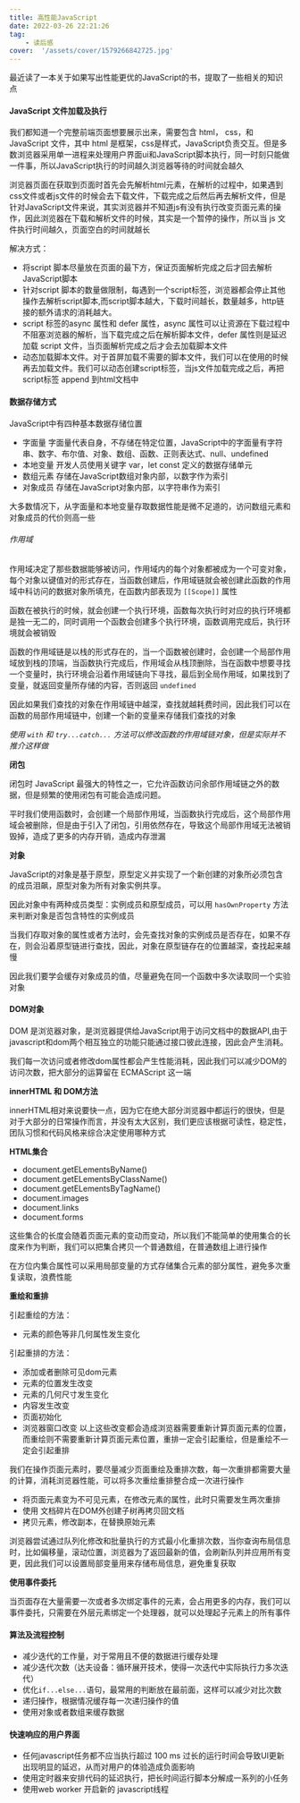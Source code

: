 ```yaml
---
title: 高性能JavaScript
date: 2022-03-26 22:21:26
tag:
    - 读后感
cover:  '/assets/cover/1579266842725.jpg'
---
```


最近读了一本关于如果写出性能更优的JavaScript的书，提取了一些相关的知识点

#### JavaScript 文件加载及执行

我们都知道一个完整前端页面想要展示出来，需要包含 html， css，和JavaScript 文件，其中 html 是框架，css是样式，JavaScript负责交互。但是多数浏览器采用单一进程来处理用户界面ui和JavaScript脚本执行，同一时刻只能做一件事，所以JavaScript执行的时间越久浏览器等待的时间就会越久

浏览器页面在获取到页面时首先会先解析html元素，在解析的过程中，如果遇到css文件或者js文件的时候会去下载文件，下载完成之后然后再去解析文件，但是针对JavaScript文件来说，其实浏览器并不知道js有没有执行改变页面元素的操作，因此浏览器在下载和解析文件的时候，其实是一个暂停的操作，所以当 js 文件执行时间越久，页面空白的时间就越长

解决方式：
* 将script 脚本尽量放在页面的最下方，保证页面解析完成之后才回去解析JavaScript脚本
* 针对script 脚本的数量做限制，每遇到一个script标签，浏览器都会停止其他操作去解析script脚本,而script脚本越大，下载时间越长，数量越多，http链接的额外请求的消耗越大。
* script 标签的async 属性和 defer 属性，async 属性可以让资源在下载过程中不阻塞浏览器的解析，当下载完成之后在解析脚本文件，defer 属性则是延迟加载 script 文件，当页面解析完成之后才会去加载脚本文件
* 动态加载脚本文件。对于首屏加载不需要的脚本文件，我们可以在使用的时候再去加载文件。我们可以动态创建script标签，当js文件加载完成之后，再把script标签 append 到html文档中

#### 数据存储方式

JavaScript中有四种基本数据存储位置
* 字面量
    字面量代表自身，不存储在特定位置，JavaScript中的字面量有字符串、数字、布尔值、对象、数组、函数、正则表达式、null、undefined
* 本地变量
    开发人员使用关键字 var，let const 定义的数据存储单元
* 数组元素
    存储在JavaScript数组对象内部，以数字作为索引
* 对象成员
    存储在JavaScript对象内部，以字符串作为索引

大多数情况下，从字面量和本地变量存取数据性能是微不足道的，访问数组元素和对象成员的代价则高一些

###### 作用域

作用域决定了那些数据能够被访问，作用域内的每个对象都被成为一个可变对象，每个对象以键值对的形式存在，当函数创建后，作用域链就会被创建此函数的作用域中科访问的数据对象所填充，在函数内部表现为 `[[Scope]]` 属性

函数在被执行的时候，就会创建一个执行环境，函数每次执行时对应的执行环境都是独一无二的，同时调用一个函数会创建多个执行环境，函数调用完成后，执行环境就会被销毁


函数的作用域链是以栈的形式存在的，当一个函数被创建时，会创建一个局部作用域放到栈的顶端，当函数执行完成后，作用域会从栈顶删除，当在函数中想要寻找一个变量时，执行环境会沿着作用域链向下寻找，最后到全局作用域，如果找到了变量，就返回变量所存储的内容，否则返回 `undefined`

因此如果我们查找的对象在作用域链中越深，查找就越耗费时间，因此我们可以在函数的局部作用域链中，创建一个新的变量来存储我们查找的对象

_使用 `with` 和 `try...catch...` 方法可以修改函数的作用域链对象，但是实际并不推介这样做_

**闭包**

闭包时 JavaScript 最强大的特性之一，它允许函数访问余部作用域链之外的数据，但是频繁的使用闭包有可能会造成问题。

平时我们使用函数时，会创建一个局部作用域，当函数执行完成后，这个局部作用域会被删除，但是由于引入了闭包，引用依然存在，导致这个局部作用域无法被销毁掉，造成了更多的内存开销，造成内存泄漏

**对象**

JavaScript的对象是基于原型，原型定义并实现了一个新创建的对象所必须包含的成员泪飙，原型对象为所有对象实例共享。

因此对象中有两种成员类型：实例成员和原型成员，可以用 `hasOwnProperty` 方法来判断对象是否包含特性的实例成员

当我们存取对象的属性或者方法时，会先查找对象的实例成员是否存在，如果不存在，则会沿着原型链进行查找，因此，对象在原型链存在的位置越深，查找起来越慢

因此我们要学会缓存对象成员的值，尽量避免在同一个函数中多次读取同一个实验对象


#### DOM对象

DOM 是浏览器对象，是浏览器提供给JavaScript用于访问文档中的数据API,由于javascript和dom两个相互独立的功能只能通过接口彼此连接，因此会产生消耗。

我们每一次访问或者修改dom属性都会产生性能消耗，因此我们可以减少DOM的访问次数，把大部分的运算留在 ECMAScript 这一端

**innerHTML 和 DOM方法**

innerHTML相对来说要快一点，因为它在绝大部分浏览器中都运行的很快，但是对于大部分的日常操作而言，并没有太大区别，我们更应该根据可读性，稳定性，团队习惯和代码风格来综合决定使用哪种方式

**HTML集合**

* document.getELementsByName()
* document.getELementsByClassName()
* document.getELementsByTagName()
* document.images
* document.links
* document.forms

这些集合的长度会随着页面元素的变动而变动，所以我们不能简单的使用集合的长度来作为判断，我们可以把集合拷贝一个普通数组，在普通数组上进行操作

在方位内集合属性可以采用局部变量的方式存储集合元素的部分属性，避免多次重复读取，浪费性能

**重绘和重排**

引起重绘的方法：
* 元素的颜色等非几何属性发生变化

引起重排的方法：
* 添加或者删除可见dom元素
* 元素的位置发生改变
* 元素的几何尺寸发生变化
* 内容发生改变
* 页面初始化
* 浏览器窗口改变
以上这些改变都会造成浏览器需要重新计算页面元素的位置，而重绘则不需要重新计算页面元素位置，重排一定会引起重绘，但是重绘不一定会引起重排

我们在操作页面元素时，要尽量减少页面重绘及重排次数，每一次重排都需要大量的计算，消耗浏览器性能，可以将多次重绘重排整合成一次进行操作

* 将页面元素变为不可见元素，在修改元素的属性，此时只需要发生两次重排
* 使用 文档碎片在DOM外创建子树再拷贝回文档
* 拷贝元素，修改副本，在替换原始元素

浏览器尝试通过队列化修改和批量执行的方式最小化重排次数，当你查询布局信息时，比如偏移量，滚动位置，浏览器为了返回最新的值，会刷新队列并应用所有变更，因此我们可以设置局部变量用来存储布局信息，避免重复获取

**使用事件委托**

当页面存在大量需要一次或者多次绑定事件的元素，会占用更多的内存，我们可以事件委托，只需要在外层元素绑定一个处理器，就可以处理起子元素上的所有事件

#### 算法及流程控制

* 减少迭代的工作量，对于常用且不便的数据进行缓存处理
* 减少迭代次数（达夫设备：循环展开技术，使得一次迭代中实际执行力多次迭代）
* 优化`if...else...`语句，最常用的判断放在最前面，这样可以减少对比次数
* 递归操作，根据情况缓存每一次递归操作的值
* 使用对象或者数组来缓存数据

#### 快速响应的用户界面

* 任何javascript任务都不应当执行超过 100 ms 过长的运行时间会导致UI更新出现明显的延迟，从而对用户的体验造成负面影响
* 使用定时器来安排代码的延迟执行，把长时间运行脚本分解成一系列的小任务
* 使用web worker 开启新的 javascript线程